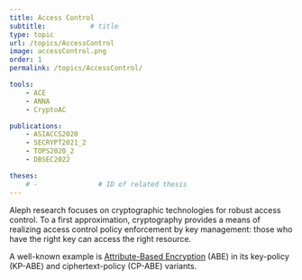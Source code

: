 ```yaml
---
title: Access Control
subtitle:           # title
type: topic
url: /topics/AccessControl
image: accessControl.png
order: 1
permalink: /topics/AccessControl/

tools:
    - ACE
    - ANNA
    - CryptoAC

publications:
    - ASIACCS2020
    - SECRYPT2021_2
    - TOPS2020_2
    - DBSEC2022

theses:
    # -               # ID of related thesis
---
```


Aleph research focuses on cryptographic technologies for robust access control. To a first approximation, cryptography provides a means of realizing access control policy enforcement by key management: those who have the right key can access the right resource.

A well-known example is [Attribute-Based Encryption](https://csrc.nist.gov/pubs/ir/8450/ipd) (ABE) in its key-policy (KP-ABE) and ciphertext-policy (CP-ABE) variants.
